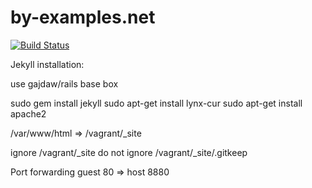 by-examples.net
===============

[![Build Status](https://travis-ci.org/gajdaw/gajdaw.github.io.svg?branch=master)](https://travis-ci.org/gajdaw/gajdaw.github.io)

Jekyll installation:

use gajdaw/rails base box

sudo gem install jekyll
sudo apt-get install lynx-cur
sudo apt-get install apache2

/var/www/html => /vagrant/_site

ignore /vagrant/_site
do not ignore /vagrant/_site/.gitkeep

Port forwarding guest 80 => host 8880

